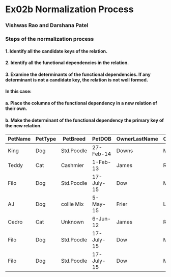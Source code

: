 # Ex02b Normalization Process
### Vishwas Rao and Darshana Patel

### Steps of the normalization process
#### 1. Identify all the candidate keys of the relation.
#### 2. Identify all the functional dependencies in the relation.
#### 3. Examine the determinants of the functional dependencies. If any determinant is not a candidate key, the relation is not well formed. 
#### In this case:
  #### a. Place the columns of the functional dependency in a new relation of their own.
  #### b. Make the determinant of the functional dependency the primary key of the new relation.

PetName| PetType | PetBreed | PetDOB | OwnerLastName | OwnerFirstName | OwnerPhone | OwnerEmail |
-------|---------|----------|--------|---------------|----------------|------------|------------|
King   | Dog     | Std.Poodle|27-Feb-14|    Downs    | Marsha         | 201-823-5467| Marsha.Downs@somewhere.com|
Teddy  | Cat     | Cashmier  | 1-Feb-13|    James    | Richard        | 201-735-9812| Richard.James@somewhere.com|
Filo   | Dog     | Std.Poodle| 17-July-15|  Dow      | Marsha         | 201-823-5467| Marsha.Downs@somewhere.com |
AJ     | Dog     | collie Mix| 5-May-15|   Frier     | Liz            | 201-823-6578| Liz.Frier@somewhere.com    |
Cedro  | Cat     | Unknown   | 6-Jun-12|   James     | Richard        | 201-735-9812| Richard.James@somewhere.com |
Filo   | Dog     | Std.Poodle| 17-July-15|  Dow      | Marsha         | 201-735-9812| Marsha.Downs@somewhere.com |
Filo   | Dog     | Std.Poodle| 17-July-15|  Dow      | Marsha         | 201-735-9812| Marsha.Downs@somewhere.com |
